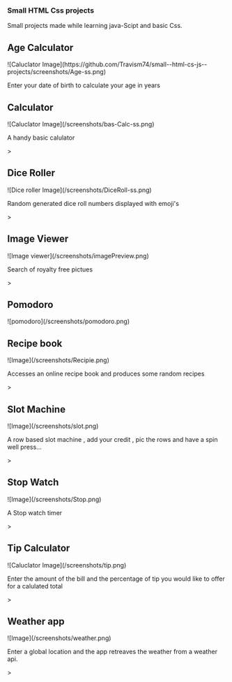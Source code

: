 ### Small HTML Css projects 

<p>
  Small projects made while learning java-Scipt and basic Css.
</p>

<p>
  <h2>Age Calculator</h2>
</p>
![Caluclator Image](https://github.com/Travism74/small--html-cs-js--projects/screenshots/Age-ss.png)
<p>Enter your date of birth to calculate your age in years </p>
<p>
  <h2>Calculator</h2>
  ![Caluclator Image](/screenshots/bas-Calc-ss.png)
</p>
<p>A handy basic calulator</p>>
<p>
  <h2>Dice Roller</h2>
  ![Dice roller Image](/screenshots/DiceRoll-ss.png)
</p>
<p>Random generated dice roll numbers displayed with emoji's</p>>
<p>
  <h2>Image Viewer</h2>
  ![Image viewer](/screenshots/imagePreview.png)
</p>
<p>Search of royalty free pictues</p>>
<p>
  <h2>Pomodoro</h2>
  ![pomodoro](/screenshots/pomodoro.png)
</p>
<p>
  <h2>Recipe book</h2>
  ![Image](/screenshots/Recipie.png)
</p>
<p>Accesses an online recipe book and produces some random recipes</p>>
<p>
  <h2>Slot Machine</h2>
  ![Image](/screenshots/slot.png)
</p>
<p> A row based slot machine , add your credit , pic the rows and have a spin well press...</p>>
<p>
  <h2>Stop Watch</h2>
  ![Image](/screenshots/Stop.png)
</p>
<p>A Stop watch timer</p>>
<p>
  <h2>Tip Calculator</h2>
  ![Caluclator Image](/screenshots/tip.png)
</p>
<p>Enter the amount of the bill and the percentage of tip you would like to offer for a calulated total</p>>
<p>
  <h2>Weather app</h2>
  ![Image](/screenshots/weather.png)
</p>
<p>Enter a global location and the app retreaves the weather from a weather api.</p>>
